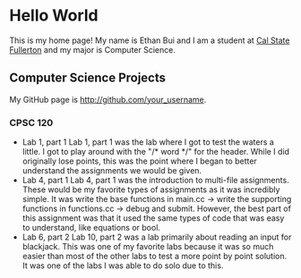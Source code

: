 # Hello World

This is my home page! My name is Ethan Bui and I am a student at [Cal State Fullerton](http://www.fullerton.edu/) and my major is Computer Science.

## Computer Science Projects

My GitHub page is http://github.com/your_username.

### CPSC 120

* Lab 1, part 1
    Lab 1, part 1 was the lab where I got to test the waters a little. I got to play around with the "/* word */" for the header. While I did originally lose points, this was the point where I began to better understand the assignments we would be given.
* Lab 4, part 1
    Lab 4, part 1 was the introduction to multi-file assignments. These would be my favorite types of assignments as it was incredibly simple. It was write the base functions in main.cc -> write the supporting functions in functions.cc -> debug and submit. However, the best part of this assignment was that it used the same types of code that was easy to understand, like equations or bool.
* Lab 6, part 2
    Lab 10, part 2 was a lab primarily about reading an input for blackjack. This was one of my favorite labs because it was so much easier than most of the other labs to test a more point by point solution. It was one of the labs I was able to do solo due to this.